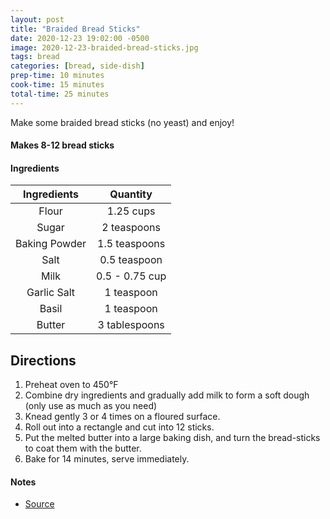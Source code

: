 ```yaml
---
layout: post
title: "Braided Bread Sticks"
date: 2020-12-23 19:02:00 -0500
image: 2020-12-23-braided-bread-sticks.jpg
tags: bread
categories: [bread, side-dish]
prep-time: 10 minutes
cook-time: 15 minutes
total-time: 25 minutes
---
```


Make some braided bread sticks (no yeast) and enjoy!

#### Makes 8-12 bread sticks

#### Ingredients

|  Ingredients  |    Quantity    |
|:-------------:|:--------------:|
|     Flour     |    1.25 cups   |
|     Sugar     |   2 teaspoons  |
| Baking Powder |  1.5 teaspoons |
|      Salt     |  0.5 teaspoon  |
|      Milk     | 0.5 - 0.75 cup |
|  Garlic Salt  |   1 teaspoon   |
|     Basil     |   1 teaspoon   |
|     Butter    |  3 tablespoons |

## Directions

1. Preheat oven to 450°F
2. Combine dry ingredients and gradually add milk to form a soft dough (only use as much as you need)
3. Knead gently 3 or 4 times on a floured surface.
4. Roll out into a rectangle and cut into 12 sticks.
5. Put the melted butter into a large baking dish, and turn the bread-sticks to coat them with the butter.
6. Bake for 14 minutes, serve immediately.

#### Notes

* [Source](https://iamhomesteader.com/breadsticks/)